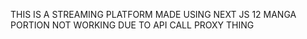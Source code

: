 THIS IS A STREAMING PLATFORM MADE USING NEXT JS 12
MANGA PORTION NOT WORKING DUE TO API CALL PROXY THING
